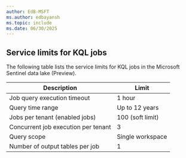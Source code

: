```yaml
---
author: EdB-MSFT
ms.author: edbayansh
ms.topic: include
ms.date: 06/30/2025
---
```


## Service limits for KQL jobs

The following table lists the service limits for KQL jobs in the Microsoft Sentinel data lake (Preview).

| Description                        | Limit             
|-------------------------------------|-----------------|
| Job query execution timeout         | 1 hour           |
| Query time range                    | Up to 12 years   |
| Jobs per tenant (enabled jobs)      | 100 (soft limit) |
| Concurrent job execution per tenant | 3                |
| Query scope                         | Single workspace |
| Number of output tables per job     | 1                |
